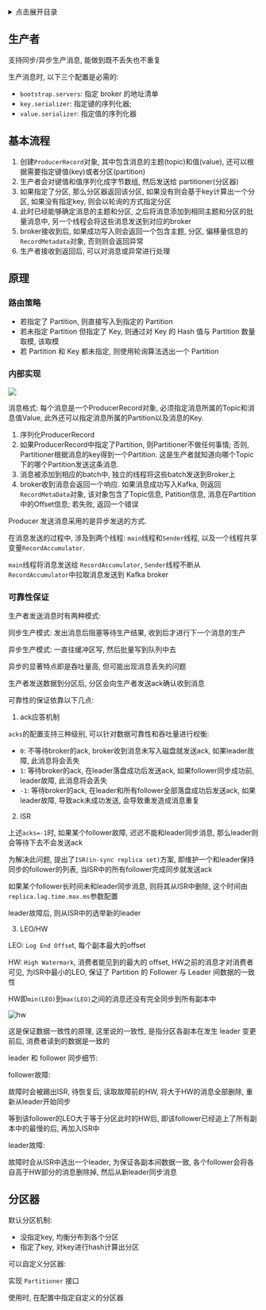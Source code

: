 <details>
<summary>点击展开目录</summary>
<!-- TOC -->

- [生产者](#生产者)
- [基本流程](#基本流程)
- [原理](#原理)
    - [路由策略](#路由策略)
    - [内部实现](#内部实现)
    - [可靠性保证](#可靠性保证)
- [分区器](#分区器)

<!-- /TOC -->
</details>

## 生产者

支持同步/异步生产消息, 能做到既不丢失也不重复

生产消息时, 以下三个配置是必需的:
* `bootstrap.servers`: 指定 broker 的地址清单
* `key.serializer`: 指定键的序列化器;
* `value.serializer`: 指定值的序列化器

## 基本流程

1. 创建`ProducerRecord`对象, 其中包含消息的主题(topic)和值(value), 还可以根据需要指定键值(key)或者分区(partition)
2. 生产者会对键值和值序列化成字节数组, 然后发送给 partitioner(分区器)
3. 如果指定了分区, 那么分区器返回该分区, 如果没有则会基于key计算出一个分区, 如果没有指定key, 则会以轮询的方式指定分区
4. 此时已经能够确定消息的主题和分区, 之后将消息添加到相同主题和分区的批量消息中, 另一个线程会将这些消息发送到对应的broker
5. broker接收到后, 如果成功写入则会返回一个包含主题, 分区, 偏移量信息的`RecordMetadata`对象, 否则则会返回异常
6. 生产者接收到返回后, 可以对消息或异常进行处理

## 原理

### 路由策略

* 若指定了 Partition, 则直接写入到指定的 Partition
* 若未指定 Partition 但指定了 Key, 则通过对 Key 的 Hash 值与 Partition 数量取模, 该取模
* 若 Partition 和 Key 都未指定, 则使用轮询算法选出一个 Partition

### 内部实现

![](https://gitee.com/LuVx/img/raw/master/kafka/kafka_producer_flow.png)

消息格式: 每个消息是一个ProducerRecord对象, 必须指定消息所属的Topic和消息值Value, 此外还可以指定消息所属的Partition以及消息的Key.

1. 序列化ProducerRecord
2. 如果ProducerRecord中指定了Partition, 则Partitioner不做任何事情; 否则, Partitioner根据消息的key得到一个Partition. 这是生产者就知道向哪个Topic下的哪个Partition发送这条消息.
3. 消息被添加到相应的batch中, 独立的线程将这些batch发送到Broker上
4. broker收到消息会返回一个响应. 如果消息成功写入Kafka, 则返回`RecordMetaData`对象, 该对象包含了Topic信息, Patition信息, 消息在Partition中的Offset信息; 若失败, 返回一个错误

Producer 发送消息采用的是异步发送的方式.

在消息发送的过程中, 涉及到两个线程: `main`线程和`Sender`线程, 以及一个线程共享变量`RecordAccumulator`.

`main`线程将消息发送给 `RecordAccumulator`, `Sender`线程不断从`RecordAccumulator`中拉取消息发送到 Kafka broker


### 可靠性保证

生产者发送消息时有两种模式:

同步生产模式: 发出消息后阻塞等待生产结果, 收到后才进行下一个消息的生产

异步生产模式: 一直往缓冲区写, 然后批量写到队列中去

异步的显著特点即是吞吐量高, 但可能出现消息丢失的问题

生产者发送数据到分区后, 分区会向生产者发送ack确认收到消息

可靠性的保证依靠以下几点:

1. ack应答机制

`acks`的配置支持三种级别, 可以针对数据可靠性和吞吐量进行权衡:

* `0`: 不等待broker的ack, broker收到消息未写入磁盘就发送ack, 如果leader故障, 此消息将会丢失
* `1`: 等待broker的ack, 在leader落盘成功后发送ack, 如果follower同步成功前, leader故障, 此消息将会丢失
* `-1`: 等待broker的ack, 在leader和所有follower全部落盘成功后发送ack, 如果leader故障, 导致ack未成功发送, 会导致重发造成消息重复

2. ISR

上述`acks=-1`时, 如果某个follower故障, 迟迟不能和leader同步消息, 那么leader则会等待下去不会发送ack

为解决此问题, 提出了`ISR(in-sync replica set)`方案, 即维护一个和leader保持同步的follower的列表, 当ISR中的所有follower完成同步就发送ack

如果某个follower长时间未和leader同步消息, 则将其从ISR中删除, 这个时间由`replica.lag.time.max.ms`参数配置

leader故障后, 则从ISR中的选举新的leader

3. LEO/HW

LEO: `Log End Offse`t, 每个副本最大的offset

HW: `High Watermark`, 消费者能见到的最大的 offset, HW之前的消息才对消费者可见, 为ISR中最小的LEO, 保证了 Partition 的 Follower 与 Leader 间数据的一致性

HW即`min(LEO)`到`max(LEO)`之间的消息还没有完全同步到所有副本中

![hw](https://gitee.com/LuVx/img/raw/master/kafka/kafka_hw.png)

这是保证数据一致性的原理, 这里说的一致性, 是指分区各副本在发生 leader 变更前后, 消费者读到的数据是一致的

leader 和 follower 同步细节:

follower故障:

故障时会被踢出ISR, 待恢复后, 读取故障前的HW, 将大于HW的消息全部删除, 重新从leader开始同步

等到该follower的LEO大于等于分区此时的HW后, 即该follower已经追上了所有副本中的最慢的后, 再加入ISR中

leader故障:

故障时会从ISR中选出一个leader, 为保证各副本间数据一致, 各个follower会将各自高于HW部分的消息删除掉, 然后从新leader同步消息

## 分区器

默认分区机制:
* 没指定key, 均衡分布到各个分区
* 指定了key, 对key进行hash计算出分区

可以自定义分区器:

实现 `Partitioner` 接口

使用时, 在配置中指定自定义的分区器
